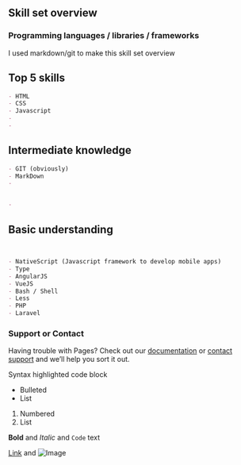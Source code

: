 ## Skill set overview
### Programming languages / libraries / frameworks

I used markdown/git to make this skill set overview

## Top 5 skills
```markdown
- HTML
- CSS
- Javascript
- 
- 
```
## Intermediate knowledge
```markdown
- GIT (obviously)
- MarkDown
- 


- 
```
## Basic understanding
```markdown


- NativeScript (Javascript framework to develop mobile apps)
- Type
- AngularJS
- VueJS
- Bash / Shell
- Less
- PHP 
- Laravel
```



### Support or Contact

Having trouble with Pages? Check out our [documentation](https://help.github.com/categories/github-pages-basics/) or [contact support](https://github.com/contact) and we’ll help you sort it out. 


Syntax highlighted code block


- Bulleted
- List

1. Numbered
2. List

**Bold** and _Italic_ and `Code` text

[Link](url) and ![Image](src)